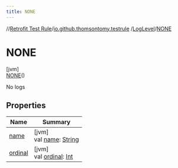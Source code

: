 ```yaml
---
title: NONE
---
```

//[Retrofit Test Rule](../../../../index.html)/[io.github.thomsontomy.testrule](../../index.html)
/[LogLevel](../index.html)/[NONE](index.html)

# NONE

[jvm]\
[NONE](index.html)()

No logs

## Properties

| Name | Summary |
|---|---|
| [name](index.html#-372974862%2FProperties%2F-255663501) | [jvm]<br>val [name](index.html#-372974862%2FProperties%2F-255663501): [String](https://kotlinlang.org/api/latest/jvm/stdlib/kotlin/-string/index.html) |
| [ordinal](index.html#-739389684%2FProperties%2F-255663501) | [jvm]<br>val [ordinal](index.html#-739389684%2FProperties%2F-255663501): [Int](https://kotlinlang.org/api/latest/jvm/stdlib/kotlin/-int/index.html) |

